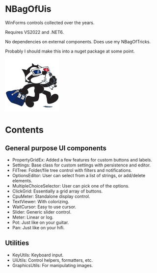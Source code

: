# NBagOfUis
WinForms controls collected over the years.

Requires VS2022 and .NET6.

No dependencies on external components. Does use my NBagOfTricks.

Probably I should make this into a nuget package at some point.

![logo](felixui.png)

# Contents

## General purpose UI components
- PropertyGridEx: Added a few features for custom buttons and labels.
- Settings: Base class for custom settings with persistence and editor.
- FilTree: Folder/file tree control with filters and notifications.
- OptionsEditor: User can select from a list of strings, or add/delete elements.
- MultipleChoiceSelector: User can pick one of the options.
- ClickGrid: Essentially a grid array of buttons.
- CpuMeter: Standalone display control.
- TextViewer: With colorizing.
- WaitCursor: Easy to use cursor.
- Slider: Generic slider control.
- Meter: Linear or log.
- Pot: Just like on your guitar.
- Pan: Just like on your hifi.


## Utilities
- KeyUtils: Keyboard input.
- UiUtils: Control helpers, formatters, etc.
- GraphicsUtils: For manipulating images.
